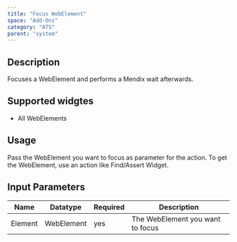 ```yaml
---
title: "Focus WebElement"
space: "Add-Ons"
category: "ATS"
parent: "system"
---
```


## Description

Focuses a WebElement and performs a Mendix wait afterwards.

## Supported widgtes

 + All WebElements

## Usage

Pass the WebElement you want to focus as parameter for the action. To get the WebElement, use an action like Find/Assert Widget.

## Input Parameters

Name | Datatype | Required | Description
--- | --- | --- | ---
Element | WebElement | yes | The WebElement you want to focus
